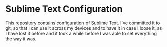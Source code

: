 # Sublime Text Configuration

This repository contains configuration of Sublime Text. I've
committed it to git, so that I can use it across my devices and
to have it in case I loose it, as I have lost it before and it
took a while before I was able to set everything the way it was.
